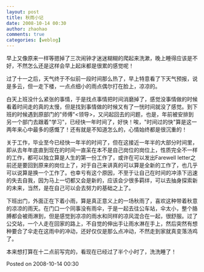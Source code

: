 ```yaml
---
layout: post
title: 秋雨小记
date: 2008-10-14 00:30
author: zhaohao
comments: true
categories: [weblog]
---
```

早上又像原来一样等摁掉了三次闹钟才迷迷糊糊的爬起来洗漱，晚上睡得应该是不好，不然怎么还是这样会早上起床都是很累的感觉呢！

过了十一之后，天气终于不似前一段时间那么热了，早上特意看了下天气预报，说是多云，但一走下楼，一点点细小的雨点偶尔打在脸上，凉凉的。

白天上班没什么紧张的事情，于是找点事情把时间消磨掉了，感觉没事情做的时候看着时间走的真的太慢，但是找到事情做的时候又有了一恍时间就没了感觉。到下班的时候遇到原部门的"师傅"&lt;领导&gt;，又问起回去的问题，也是，年前被安排到另一个部门去跟着"学习"，已经快一年时间了，好快！唉，"时间过的快"算是这一两年来心中最多的感慨了！还有就是不知道怎么的，心情始终都是很沉重的！

关于工作，毕业至今已经快一年半的时间了，但在这接近一年半的大部分时间里，即从去年年底直到现在的时间一直呆在本不是自己岗位的岗位上，性质完全不一样的工作，都可以独立算是人生的第一份工作了，或许在可以发出Farewell letter之前还是要回到原来的岗位上了，对于自己来讲真的可以算是全新的工作了，也几乎可以说算是换一个工作了。也幸亏有这个原因，不至于让自己在时间的冲涤下迅速的失去自我，因为马上一切都又会是新的，应该会少很多羁绊，可以去抽身探索新的未来，当然，是在自己可以会去努力的基础之上了。

下班出门，外面正在下着小雨，算是真正意义上的一场秋雨了，喜欢这种带着秋意的凉凉的雨天。在门口一个同事没有雨伞，于是一起去往公车站，伞太小，整个胳膊都会被雨淋到，但是感觉到凉凉的雨水和同样的凉风混合在一起，很舒服。过了公交站，一个人走在回家的路上，不自觉的伸出手让雨水淋在手上，然后突然有想种要合了伞走在这雨中的冲动，还好仅仅是那么点冲动，不然走到家就真变落汤鸡了。

本来想打算在十二点前写完的，看现在已经过了半个小时了，洗洗睡了！

Posted on 2008-10-14 00:30
